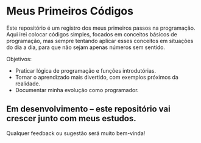 # Meus Primeiros Códigos

Este repositório é um registro dos meus primeiros passos na programação.  
Aqui irei colocar códigos simples, focados em conceitos básicos de programação, mas sempre tentando aplicar esses conceitos em situações do dia a dia, para que não sejam apenas números sem sentido.  

Objetivos:
- Praticar lógica de programação e funções introdutórias.
- Tornar o aprendizado mais divertido, com exemplos próximos da realidade.
- Documentar minha evolução como programador.

Em desenvolvimento – este repositório vai crescer junto com meus estudos.
---
Qualquer feedback ou sugestão será muito bem-vinda!
